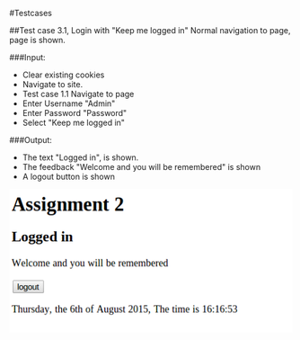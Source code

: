 #Testcases

##Test case 3.1, Login with "Keep me logged in" 
Normal navigation to page, page is shown.


###Input:
 * Clear existing cookies
 * Navigate to site.
 * Test case 1.1 Navigate to page
 * Enter Username "Admin"
 * Enter Password "Password"
 * Select "Keep me logged in"
 
###Output:
 * The text "Logged in", is shown.
 * The feedback "Welcome and you will be remembered" is shown
 * A logout button is shown
 
![After Input](loginwithkeep.png)
